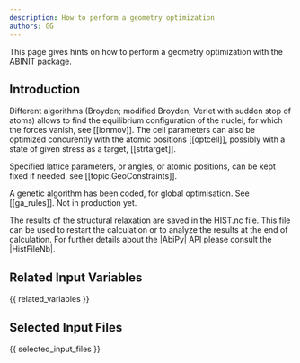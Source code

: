 ```yaml
---
description: How to perform a geometry optimization
authors: GG
---
```

<!--- This is the source file for this topics. Can be edited. -->

This page gives hints on how to perform a geometry optimization with the ABINIT package.

## Introduction

Different algorithms (Broyden; modified Broyden; Verlet with sudden stop of
atoms) allows to find the equilibrium configuration of the nuclei, for which
the forces vanish, see [[ionmov]]. The cell parameters can also be optimized
concurently with the atomic positions [[optcell]], possibly with a state of
given stress as a target, [[strtarget]].

Specified lattice parameters, or angles, or atomic positions, can be kept
fixed if needed, see [[topic:GeoConstraints]].

A genetic algorithm has been coded, for global optimisation. See [[ga_rules]]. Not in production yet. 

The results of the structural relaxation are saved in the HIST.nc file.
This file can be used to restart the calculation or to analyze the results at the end of calculation.
For further details about the |AbiPy| API please consult the |HistFileNb|.


## Related Input Variables

{{ related_variables }}

## Selected Input Files

{{ selected_input_files }}

